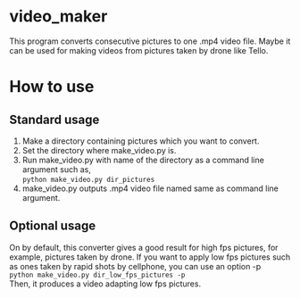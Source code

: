 # video_maker
This program converts consecutive pictures to one .mp4 video file.
Maybe it can be used for making videos from pictures taken by drone like Tello.

# How to use
## Standard usage
1. Make a directory containing pictures which you want to convert.
1. Set the directory where make_video.py is.
1. Run make_video.py with name of the directory as a command line argument such as,  
`python make_video.py dir_pictures`
1. make_video.py outputs .mp4 video file named same as command line argument.

## Optional usage
On by default, this converter gives a good result for high fps pictures, for example, pictures taken by drone.
If you want to apply low fps pictures such as ones taken by rapid shots by cellphone, you can use an option -p  
`python make_video.py dir_low_fps_pictures -p`  
Then, it produces a video adapting  low fps pictures.
